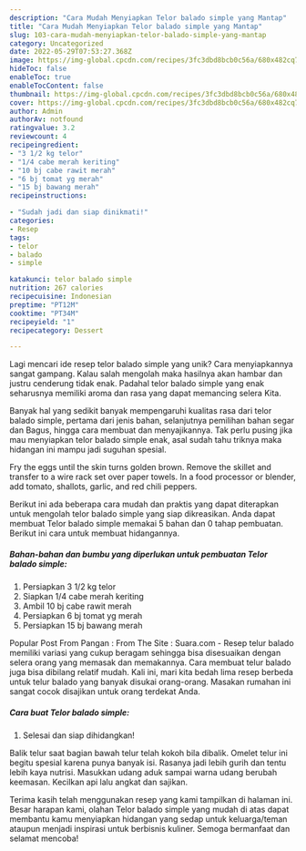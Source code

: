 ```yaml
---
description: "Cara Mudah Menyiapkan Telor balado simple yang Mantap"
title: "Cara Mudah Menyiapkan Telor balado simple yang Mantap"
slug: 103-cara-mudah-menyiapkan-telor-balado-simple-yang-mantap
category: Uncategorized
date: 2022-05-29T07:53:27.368Z
image: https://img-global.cpcdn.com/recipes/3fc3dbd8bcb0c56a/680x482cq70/telor-balado-simple-foto-resep-utama.jpg
hideToc: false
enableToc: true
enableTocContent: false
thumbnail: https://img-global.cpcdn.com/recipes/3fc3dbd8bcb0c56a/680x482cq70/telor-balado-simple-foto-resep-utama.jpg
cover: https://img-global.cpcdn.com/recipes/3fc3dbd8bcb0c56a/680x482cq70/telor-balado-simple-foto-resep-utama.jpg
author: Admin
authorAv: notfound
ratingvalue: 3.2
reviewcount: 4
recipeingredient:
- "3 1/2 kg telor"
- "1/4 cabe merah keriting"
- "10 bj cabe rawit merah"
- "6 bj tomat yg merah"
- "15 bj bawang merah"
recipeinstructions:

- "Sudah jadi dan siap dinikmati!"
categories:
- Resep
tags:
- telor
- balado
- simple

katakunci: telor balado simple 
nutrition: 267 calories
recipecuisine: Indonesian
preptime: "PT12M"
cooktime: "PT34M"
recipeyield: "1"
recipecategory: Dessert

---
```





Lagi mencari ide resep telor balado simple yang unik? Cara menyiapkannya sangat gampang. Kalau salah mengolah maka hasilnya akan hambar dan justru cenderung tidak enak. Padahal telor balado simple yang enak seharusnya memiliki aroma dan rasa yang dapat memancing selera Kita.





Banyak hal yang sedikit banyak mempengaruhi kualitas rasa dari telor balado simple, pertama dari jenis bahan, selanjutnya pemilihan bahan segar dan Bagus, hingga cara membuat dan menyajikannya. Tak perlu pusing jika mau menyiapkan telor balado simple enak,      asal sudah tahu triknya maka hidangan ini mampu jadi suguhan spesial.














Fry the eggs until the skin turns golden brown. Remove the skillet and transfer to a wire rack set over paper towels. In a food processor or blender, add tomato, shallots, garlic, and red chili peppers.






Berikut ini ada beberapa cara mudah dan praktis yang dapat diterapkan untuk mengolah telor balado simple yang siap dikreasikan. Anda dapat membuat Telor balado simple memakai 5 bahan dan 0 tahap pembuatan. Berikut ini cara untuk membuat hidangannya.

<!--inarticleads1-->

##### Bahan-bahan dan bumbu yang diperlukan untuk pembuatan Telor balado simple:

1. Persiapkan 3 1/2 kg telor
1. Siapkan 1/4 cabe merah keriting
1. Ambil 10 bj cabe rawit merah
1. Persiapkan 6 bj tomat yg merah
1. Persiapkan 15 bj bawang merah


Popular Post From Pangan : From The Site : Suara.com - Resep telur balado memiliki variasi yang cukup beragam sehingga bisa disesuaikan dengan selera orang yang memasak dan memakannya. Cara membuat telur balado juga bisa dibilang relatif mudah. Kali ini, mari kita bedah lima resep berbeda untuk telur balado yang banyak disukai orang-orang. Masakan rumahan ini sangat cocok disajikan untuk orang terdekat Anda. 

<!--inarticleads2-->

##### Cara buat Telor balado simple:


1. Selesai dan siap dihidangkan!

Balik telur saat bagian bawah telur telah kokoh bila dibalik. Omelet telur ini begitu spesial karena punya banyak isi. Rasanya jadi lebih gurih dan tentu lebih kaya nutrisi. Masukkan udang aduk sampai warna udang berubah keemasan. Kecilkan api lalu angkat dan sajikan. 

Terima kasih telah menggunakan resep yang kami tampilkan di halaman ini. Besar harapan kami, olahan Telor balado simple yang mudah di atas dapat membantu kamu menyiapkan hidangan yang sedap untuk keluarga/teman ataupun menjadi inspirasi untuk berbisnis kuliner. Semoga bermanfaat dan selamat mencoba!

